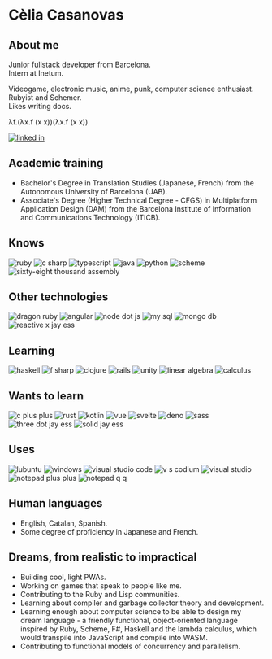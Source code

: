 # Cèlia Casanovas
## About me
Junior fullstack developer from Barcelona.  
Intern at Inetum.

Videogame, electronic music, anime, punk, computer science enthusiast.  
Rubyist and Schemer.  
Likes writing docs.

λf.(λx.f (x x))(λx.f (x x))

[![linked in](https://img.shields.io/badge/LinkedIn-0077B5?style=for-the-badge&logo=linkedin&logoColor=white)](https://www.linkedin.com/in/celia-casanovas/)

## Academic training
- Bachelor's Degree in Translation Studies (Japanese, French) from the Autonomous University of Barcelona (UAB).
- Associate's Degree (Higher Technical Degree - CFGS) in Multiplatform Application Design (DAM) from the Barcelona Institute of Information and Communications Technology (ITICB).

## Knows
![ruby](https://img.shields.io/badge/Ruby-CC342D?style=for-the-badge&logo=ruby)
![c sharp](https://img.shields.io/badge/C%23-239120?style=for-the-badge&logo=c-sharp)
![typescript](https://img.shields.io/badge/TypeScript-3178C6?style=for-the-badge&logo=typescript&logoColor=white)
![java](https://img.shields.io/badge/Java-red?style=for-the-badge&logo=buymeacoffee&logoColor=white)
![python](https://img.shields.io/badge/Python-FFD43B?style=for-the-badge&logo=python&logoColor=blue)
![scheme](https://img.shields.io/badge/Scheme-9F1D20?style=for-the-badge&logo=racket&logoColor=white)
![sixty-eight thousand assembly](https://img.shields.io/badge/68k_ASM-E1140A?style=for-the-badge&logo=motorola&logoColor=white)

## Other technologies
![dragon ruby](https://img.shields.io/badge/DragonRuby-CC342D?style=for-the-badge&logo=ruby)
![angular](https://img.shields.io/badge/Angular-DD0031?style=for-the-badge&logo=angular&logoColor=white)
![node dot js](https://img.shields.io/badge/Node.js-339933?style=for-the-badge&logo=node.js&logoColor=white)
![my sql](https://img.shields.io/badge/MySQL-4479A1?style=for-the-badge&logo=mysql&logoColor=white)
![mongo db](https://img.shields.io/badge/MongoDB-47A248?style=for-the-badge&logo=mongodb&logoColor=white)
![reactive x jay ess](https://img.shields.io/badge/RxJS-B7178C?style=for-the-badge&logo=reactivex&logoColor=white)

## Learning
![haskell](https://img.shields.io/badge/Haskell-5D4F85?style=for-the-badge&logo=haskell&logoColor=white)
![f sharp](https://img.shields.io/badge/F%23-378BBA?style=for-the-badge&logo=f%23&logoColor=white)
![clojure](https://img.shields.io/badge/Clojure-5881D8?style=for-the-badge&logo=clojure&logoColor=white)
![rails](https://img.shields.io/badge/Rails-CC0000?style=for-the-badge&logo=ruby-on-rails&logoColor=white)
![unity](https://img.shields.io/badge/Unity-FFFFFF?style=for-the-badge&logo=unity&logoColor=black)
![linear algebra](https://img.shields.io/badge/Linear_algebra-red?style=for-the-badge)
![calculus](https://img.shields.io/badge/Calculus-purple?style=for-the-badge)


## Wants to learn
![c plus plus](https://img.shields.io/badge/C%2B%2B-00599C?style=for-the-badge&logo=cplusplus&logoColor=white)
![rust](https://img.shields.io/badge/Rust-000000?style=for-the-badge&logo=rust&logoColor=white)
![kotlin](https://img.shields.io/badge/Kotlin-7F52FF?style=for-the-badge&logo=kotlin&logoColor=white)
![vue](https://img.shields.io/badge/Vue.js-4FC08D?style=for-the-badge&logo=vuedotjs&logoColor=white)
![svelte](https://img.shields.io/badge/Svelte-FF3E00?style=for-the-badge&logo=svelte&logoColor=white)
![deno](https://img.shields.io/badge/Deno-FFFFFF?style=for-the-badge&logo=deno&logoColor=black)
![sass](https://img.shields.io/badge/Sass-CC6699?style=for-the-badge&logo=sass&logoColor=white)
![three dot jay ess](https://img.shields.io/badge/Three.js-000000?style=for-the-badge&logo=threedotjs&logoColor=white)
![solid jay ess](https://img.shields.io/badge/Solid.JS-2C4F7C?style=for-the-badge&logo=solid&logoColor=white)

## Uses
![lubuntu](https://img.shields.io/badge/Lubuntu-0068C8?style=for-the-badge&logo=lubuntu&logoColor=white)
![windows](https://img.shields.io/badge/Windows-0078D4?style=for-the-badge&logo=windows11&logoColor=white)
![visual studio code](https://img.shields.io/badge/VS_Code-007ACC?style=for-the-badge&logo=visualstudiocode&logoColor=white)
![v s codium](https://img.shields.io/badge/VS_Codium-2F80ED?style=for-the-badge&logo=vscodium&logoColor=white)
![visual studio](https://img.shields.io/badge/Visual_Studio-5C2D91?style=for-the-badge&logo=visualstudio&logoColor=white)
![notepad plus plus](https://img.shields.io/badge/Notepad++-90E59A?style=for-the-badge&logo=notepadplusplus&logoColor=white)
![notepad q q](https://img.shields.io/badge/Notepadqq-90E59A?style=for-the-badge&logo=notepadplusplus&logoColor=white)

## Human languages
- English, Catalan, Spanish.  
- Some degree of proficiency in Japanese and French.

## Dreams, from realistic to impractical
- Building cool, light PWAs.
- Working on games that speak to people like me.
- Contributing to the Ruby and Lisp communities.
- Learning about compiler and garbage collector theory and development.
- Learning enough about computer science to be able to design my dream language - a friendly functional, object-oriented language inspired by Ruby, Scheme, F#, Haskell and the lambda calculus, which would transpile into JavaScript and compile into WASM.
- Contributing to functional models of concurrency and parallelism.
